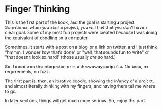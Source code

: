 # Finger Thinking

This is the first part of the book, and the goal is starting a project.
Sometimes, when you start a project, you will find that you don't have a clear goal. Some of my most fun projects were created because I was doing the equivalent of doodling on a computer.

Sometimes, it starts with a post on a blog, or a link on twitter, and I just think "hmmm, I wonder how that's done" or "well, that sounds fun to write" or
"that doesn't look so hard!" (those usually *are* so hard.)

So, I doodle on the interpreter, or in a throwaway script file. No tests, no
requirements, no fuzz. 

The first part is, then, an iterative doodle, showing the infancy of a project,
and almost literally thinking with my fingers, and having them tell me where to go.

In later sections, things will get much more serious. So, enjoy this part.